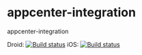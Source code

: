 # appcenter-integration
appcenter-integration


Droid: [![Build status](https://build.appcenter.ms/v0.1/apps/ff4e20fb-d500-4d9f-9ebe-9de01fa73cd9/branches/master/badge)](https://appcenter.ms) iOS: [![Build status](https://build.appcenter.ms/v0.1/apps/a0d0fb2b-cbaf-44db-9172-3abb3def2f2e/branches/master/badge)](https://appcenter.ms)

